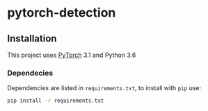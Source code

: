 # pytorch-detection

## Installation
This project uses [PyTorch](http://pytorch.org/) 3.1 and Python 3.6

### Dependecies
Dependencies are listed in `requirements.txt`, to install with `pip` use:
```bash
pip install -r requirements.txt
```